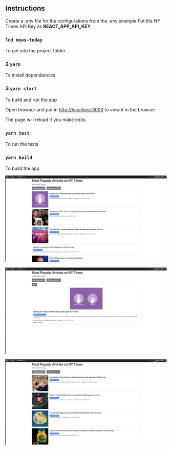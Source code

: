 
## Instructions
Create a .env file for the configurations from the .env.example
Put the NY Times API Key as **REACT_APP_API_KEY**

### 1`cd news-today`
To get into the project folder

### 2 `yarn`
To install dependancies

### 3 `yarn start`
To build and run the app


Open browser and put in [http://localhost:3000](http://localhost:3000) to view it in the browser.

The page will reload if you make edits.<br>

### `yarn test`
To run the tests

### `yarn build`
To build the app



![Homepage](https://github.com/tommie24/news-today/blob/main/public/nt-homepage.png)


![Article Detailed Page](https://github.com/tommie24/news-today/blob/main/public/nt-detailed.png)


![30 Days Most Popular](https://github.com/tommie24/news-today/blob/main/public/nt-30.png)





